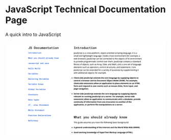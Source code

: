 # JavaScript Technical Documentation Page
A quick intro to JavaScript

![Alt text](assets/js_technical_doc_preview_img.png?raw=true "JavaScript Technical Documentation Page Preview Image")
